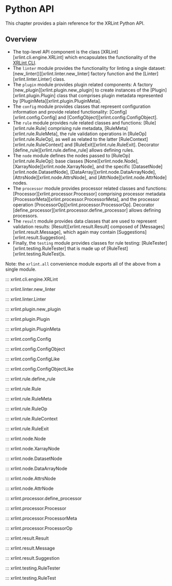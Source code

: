 # Python API

This chapter provides a plain reference for the XRLint Python API.

## Overview

- The top-level API component is the class [XRLint][xrlint.cli.engine.XRLint]
  which encapsulates the functionality of the [XRLint CLI](cli.md).
- The `linter` module provides the functionality for linting a single 
  dataset:
  [new_linter()][xrlint.linter.new_linter] factory function and the
  [Linter][xrlint.linter.Linter] class.
- The `plugin` module provides plugin related components:
  A factory [new_plugin][xrlint.plugin.new_plugin] to create instances of
  the [Plugin][xrlint.plugin.Plugin] class that comprises 
  plugin metadata represented by [PluginMeta][xrlint.plugin.PluginMeta].
- The `config` module provides classes that represent 
  configuration information and provide related functionality:
  [Config][xrlint.config.Config] and [ConfigObject][xrlint.config.ConfigObject].
- The `rule` module provides rule related classes and functions:
  [Rule][xrlint.rule.Rule] comprising rule metadata, 
  [RuleMeta][xrlint.rule.RuleMeta], the rule validation operations in 
  [RuleOp][xrlint.rule.RuleOp], as well as related to the latter
  [RuleContext][xrlint.rule.RuleContext] and [RuleExit][xrlint.rule.RuleExit].
  Decorator [define_rule][xrlint.rule.define_rule] allows defining rules.
- The `node` module defines the nodes passed to [RuleOp][xrlint.rule.RuleOp]:
  base classes [None][xrlint.node.Node], [XarrayNode][xrlint.node.XarrayNode],
  and the specific [DatasetNode][xrlint.node.DatasetNode],
  [DataArray][xrlint.node.DataArrayNode], [AttrsNode][xrlint.node.AttrsNode], 
  and [AttrNode][xrlint.node.AttrNode] nodes.
- The `processor` module provides processor related classes and functions:
  [Processor][xrlint.processor.Processor] comprising processor metadata
  [ProcessorMeta][xrlint.processor.ProcessorMeta], 
  and the processor operation [ProcessorOp][xrlint.processor.ProcessorOp].
  Decorator [define_processor][xrlint.processor.define_processor] allows defining 
  processors.
- The `result` module provides data classes that are used to 
  represent validation results:
  [Result][xrlint.result.Result] composed of [Messages][xrlint.result.Message],
  which again may contain [Suggestions][xrlint.result.Suggestion].
- Finally, the `testing` module provides classes for rule testing:
  [RuleTester][xrlint.testing.RuleTester] that is made up 
  of [RuleTest][xrlint.testing.RuleTest]s.

Note: 
  the `xrlint.all` convenience module exports all of the above from a 
  single module.
  
::: xrlint.cli.engine.XRLint

::: xrlint.linter.new_linter

::: xrlint.linter.Linter

::: xrlint.plugin.new_plugin

::: xrlint.plugin.Plugin

::: xrlint.plugin.PluginMeta

::: xrlint.config.Config

::: xrlint.config.ConfigObject

::: xrlint.config.ConfigLike

::: xrlint.config.ConfigObjectLike

::: xrlint.rule.define_rule

::: xrlint.rule.Rule

::: xrlint.rule.RuleMeta

::: xrlint.rule.RuleOp

::: xrlint.rule.RuleContext

::: xrlint.rule.RuleExit

::: xrlint.node.Node

::: xrlint.node.XarrayNode

::: xrlint.node.DatasetNode

::: xrlint.node.DataArrayNode

::: xrlint.node.AttrsNode

::: xrlint.node.AttrNode

::: xrlint.processor.define_processor

::: xrlint.processor.Processor

::: xrlint.processor.ProcessorMeta
 
::: xrlint.processor.ProcessorOp

::: xrlint.result.Result

::: xrlint.result.Message

::: xrlint.result.Suggestion

::: xrlint.testing.RuleTester

::: xrlint.testing.RuleTest

